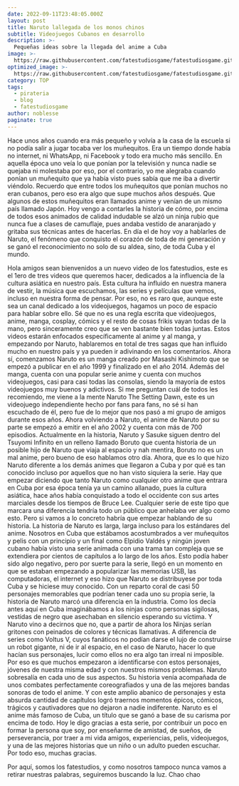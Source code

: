 ```yaml
---
date: 2022-09-11T23:48:05.000Z
layout: post
title: Naruto lallegada de los monos chinos
subtitle: Videojuegos Cubanos en desarrollo
description: >-
  Pequeñas ideas sobre la llegada del anime a Cuba
image: >-
  https://raw.githubusercontent.com/fatestudiosgame/fatestudiosgame.github.io/master/src/img/images-post/top-5-upcoming-cuban-videogames/top-5-upcoming-cuban-videogames.jpg
optimized_image: >-
  https://raw.githubusercontent.com/fatestudiosgame/fatestudiosgame.github.io/master/src/img/images-post/top-5-upcoming-cuban-videogames/top-5-upcoming-cuban-videogames.jpg
category: TOP
tags:
  - pirateria
  - blog
  - fatestudiosgame
author: noblesse
paginate: true
---
```

Hace unos años cuando era más pequeño y volvía a la casa de la escuela si no podía salir a jugar tocaba ver los muñequitos. Era un tiempo donde había no internet, ni WhatsApp, ni Facebook y todo era mucho más sencillo.
En aquella época uno veía lo que ponían por la televisión y nunca nadie se quejaba ni molestaba por eso, por el contrario, yo me alegraba cuando ponían un muñequito que ya había visto pues sabía que me iba a divertir viéndolo.
Recuerdo que entre todos los muñequitos que ponían muchos no eran cubanos, pero eso era algo que supe muchos años después. Que algunos de estos muñequitos eran llamados anime y venían de un mismo país llamado Japón.
Hoy vengo a contarles la historia de cómo, por encima de todos esos animados de calidad indudable se alzó un ninja rubio que nunca fue a clases de camuflaje, pues andaba vestido de anaranjado y gritaba sus técnicas antes de hacerlas. En día el de hoy voy a hablarles de Naruto, el fenómeno que conquisto el corazón de toda de mi generación y se ganó el reconocimiento no solo de su aldea, sino, de toda Cuba y el mundo.


Hola amigos sean bienvenidos a un nuevo video de los fatestudios, este es el 1ero de tres videos que queremos hacer, dedicados a la influencia de la cultura asiática en nuestro país. Esta cultura ha influido en nuestra manera de vestir, la música que escuchamos, las series y películas que vemos, incluso en nuestra forma de pensar. 
Por eso, no es raro que, aunque este sea un canal dedicado a los videojuegos, hagamos un poco de espacio para hablar sobre ello. Sé que no es una regla escrita que videojuegos, anime, manga, cosplay, cómics y el resto de cosas frikis vayan todas de la mano, pero sinceramente creo que se ven bastante bien todas juntas.
Estos videos estarán enfocados específicamente al anime y al manga, y empezando por Naruto, hablaremos en total de tres sagas que han influido mucho en nuestro país y ya pueden ir adivinando en los comentarios.
Ahora sí, comenzamos
Naruto es un manga creado por Masashi Kishimoto que se empezó a publicar en el año 1999 y finalizado en el año 2014. 
Además del manga, cuenta con una popular serie anime y cuenta con muchos videojuegos, casi para casi todas las consolas, siendo la mayoría de estos videojuegos muy buenos y adictivos.
Si me preguntan cuál de todos les recomiendo, me viene a la mente Naruto The Setting Dawn, este es un videojuego independiente hecho por fans para fans, no sé si han escuchado de él, pero fue de lo mejor que nos pasó a mi grupo de amigos durante esos años.
Ahora volviendo a Naruto, el anime de Naruto por su parte se empezó a emitir en el año 2002 y cuenta con más de 700 episodios. 
Actualmente en la historia, Naruto y Sasuke siguen dentro del Tsuyomi Infinito en un relleno llamado Boruto que cuenta historia de un posible hijo de Naruto que viaja al espacio y nah mentira, Boruto no es un mal anime, pero bueno de eso hablamos otro día.
Ahora, que es lo que hizo Naruto diferente a los demás animes que llegaron a Cuba y por qué es tan conocido incluso por aquellos que no han visto siquiera la serie.
Hay que empezar diciendo que tanto Naruto como cualquier otro anime que entrara en Cuba por esa época tenía ya un camino allanado, pues la cultura asiática, hace años había conquistado a todo el occidente con sus artes marciales desde los tiempos de Bruce Lee. 
Cualquier serie de este tipo que marcara una diferencia tendría todo un público que anhelaba ver algo como esto.
Pero si vamos a lo concreto habría que empezar hablando de su historia.
La historia de Naruto es larga, larga incluso para los estándares del anime. Nosotros en Cuba que estábamos acostumbrados a ver muñequitos y pelis con un principio y un final como Elpidio Valdés y ningún joven cubano había visto una serie animada con una trama tan compleja que se extendiera por cientos de capítulos a lo largo de los años.
Esto podía haber sido algo negativo, pero por suerte para la serie, llegó en un momento en que se estaban empezando a popularizar las memorias USB, las computadoras, el internet y eso hizo que Naruto se distribuyese por toda Cuba y se hiciese muy conocido. 
Con un reparto coral de casi 50 personajes memorables que podrían tener cada uno su propia serie, la historia de Naruto marcó una diferencia en la industria.
Como los decía antes aquí en Cuba imaginábamos a los ninjas como personas sigilosas, vestidas de negro que asechaban en silencio esperando su víctima. Y Naruto vino a decirnos que no, que a partir de ahora los Ninjas serían gritones con peinados de colores y técnicas llamativas.
A diferencia de series como Voltus V, cuyos fanáticos no podían darse el lujo de construirse un robot gigante, ni de ir al espacio, en el caso de Naruto, hacer lo que hacían sus personajes, lucir como ellos no era algo tan irreal ni imposible.
Por eso es que muchos empezaron a identificarse con estos personajes, jóvenes de nuestra misma edad y con nuestros mismos problemas.
Naruto sobresalía en cada uno de sus aspectos. Su historia venía acompañada de unos combates perfectamente coreografiados y una de las mejores bandas sonoras de todo el anime. Y con este amplio abanico de personajes y esta absurda cantidad de capítulos logró traernos momentos épicos, cómicos, trágicos y cautivadores que no dejaron a nadie indiferente.
Naruto es el anime más famoso de Cuba, un título que se ganó a base de su carisma por encima de todo.
Hoy le digo gracias a esta serie, por contribuir un poco en formar la persona que soy, por enseñarme de amistad, de sueños, de perseverancia, por traer a mi vida amigos, experiencias, pelis, videojuegos, y una de las mejores historias que un niño o un adulto pueden escuchar.
Por todo eso, muchas gracias.

Por aquí, somos los fatestudios, y como nosotros tampoco nunca vamos a retirar nuestras palabras, seguiremos buscando la luz. 
                                           Chao chao
